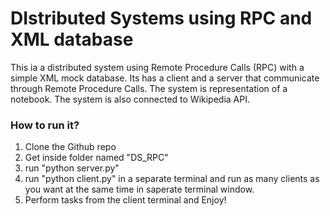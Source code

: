 # DIstributed Systems using RPC and XML database
This ia a distributed system using Remote Procedure Calls (RPC) with a simple XML mock database. Its has a client and a server that communicate through Remote Procedure Calls. The system is representation of a notebook. The system is also connected to Wikipedia API.

### How to run it?
1. Clone the Github repo
2. Get inside folder named "DS_RPC"
3. run "python server.py"
4. run "python client.py" in a separate terminal and run as many clients as you want at the same time in saperate terminal window.
5. Perform tasks from the client terminal and Enjoy! 